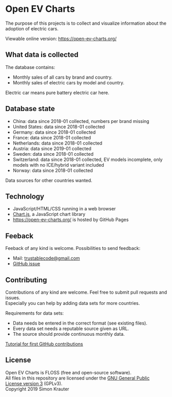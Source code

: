 Open EV Charts
==============

The purpose of this projects is to collect and visualize information about the adoption of electric cars.

Viewable online version: https://open-ev-charts.org/

What data is collected
----------------------

The database contains:

- Monthly sales of all cars by brand and country.
- Monthly sales of electric cars by model and country.

Electric car means pure battery electric car here.

Database state
--------------

- China: data since 2018-01 collected, numbers per brand missing
- United States: data since 2018-01 collected
- Germany: data since 2018-01 collected
- France: data since 2018-01 collected
- Netherlands: data since 2018-01 collected
- Austria: data since 2019-01 collected
- Sweden: data since 2018-01 collected
- Switzerland: data since 2018-01 collected, EV models incomplete, only models with no ICE/hybrid variant included
- Norway: data since 2018-01 collected

Data sources for other countries wanted.

Technology
----------

- JavaScript/HTML/CSS running in a web browser
- [Chart.js](https://www.chartjs.org/), a JavaScript chart library
- https://open-ev-charts.org/ is hosted by GitHub Pages

Feeback
-------

Feeback of any kind is welcome. Possibilities to send feedback:
- Mail: trustablecode@gmail.com
- [GitHub issue](https://github.com/trustable-code/Open-EV-Charts/issues/new)

Contributing
------------

Contributions of any kind are welcome. Feel free to submit pull requests and issues.<br>
Especially you can help by adding data sets for more countries.<br>

Requirements for data sets:
- Data needs be entered in the correct format (see existing files).
- Every data set needs a reputable source given as URL.
- The source should provide continuous monthly data.

[Tutorial for first GitHub contributions](https://github.com/firstcontributions/first-contributions/blob/master/README.md)

License
-------

Open EV Charts is FLOSS (free and open-source software).<br>
All files in this repository are licensed under the [GNU General Public License version 3](https://opensource.org/licenses/GPL-3.0) (GPLv3).<br>
Copyright 2019 Simon Krauter
